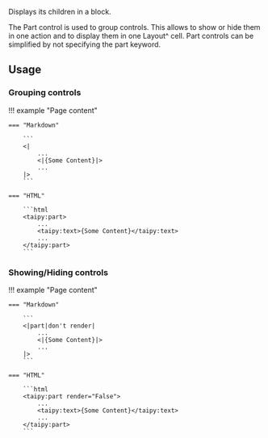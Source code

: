 Displays its children in a block.

The Part control is used to group controls. 
This allows to show or hide them in one action and to display them in one Layout^ cell.
Part controls can be simplified by not specifying the part keyword.

## Usage

### Grouping controls

!!! example "Page content"

    === "Markdown"

        ```
        <|
            ...
            <|{Some Content}|>
            ...
        |>
        ```
  
    === "HTML"

        ```html
        <taipy:part>
            ...
            <taipy:text>{Some Content}</taipy:text>
            ...
        </taipy:part>
        ```

### Showing/Hiding controls

!!! example "Page content"

    === "Markdown"

        ```
        <|part|don't render|
            ...
            <|{Some Content}|>
            ...
        |>
        ```
  
    === "HTML"

        ```html
        <taipy:part render="False">
            ...
            <taipy:text>{Some Content}</taipy:text>
            ...
        </taipy:part>
        ```
